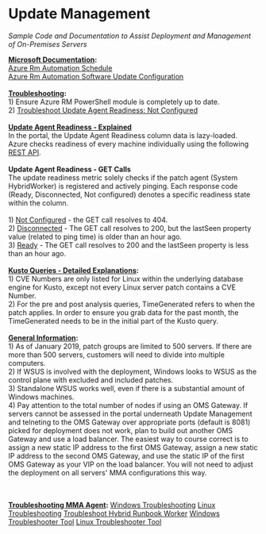 # Update Management

<i>Sample Code and Documentation to Assist Deployment and Management of On-Premises Servers</i>

<b><u>Microsoft Documentation</u>:</b>
<br><a href="https://docs.microsoft.com/en-us/powershell/module/azurerm.automation/new-azurermautomationschedule?view=azurermps-6.13.0">Azure Rm Automation Schedule</a>
<br><a href="https://docs.microsoft.com/en-us/powershell/module/azurerm.automation/new-azurermautomationsoftwareupdateconfiguration?view=azurermps-6.13.0">Azure Rm Automation Software Update Configuration</a>
<br><br><b><u>Troubleshooting</u>:</b><br>1) Ensure Azure RM PowerShell module is completely up to date.<br>2) <a href="https://www.youtube.com/watch?v=6fhvYSgQRwg">Troubleshoot Update Agent Readiness: Not Configured</a>
<br><br>
<b><u>Update Agent Readiness - Explained</b></u>
<br>In the portal, the Update Agent Readiness column data is lazy-loaded. Azure checks readiness of every machine individually using the following <a href="https://docs.microsoft.com/en-us/rest/api/automation/hybridrunbookworkergroup/get">REST API</a>. 
<br><br><b>Update Agent Readiness - GET Calls</b>
<br>The update readiness metric solely checks if the patch agent (System HybridWorker) is registered and actively pinging. Each response code (Ready, Disconnected, Not configured) denotes a specific readiness state within the column.
<br><br>1) <u>Not Configured</u> - the GET call resolves to 404.
<br>2) <u>Disconnected</u> - The GET call resolves to 200, but the lastSeen property value (related to ping time) is older than an hour ago.
<br>3) <u>Ready</u> - The GET call resolves to 200 and the lastSeen property is less than an hour ago. 
<br><br><b><u>Kusto Queries - Detailed Explanations</u>:</b>
<br>1) CVE Numbers are only listed for Linux within the underlying database engine for Kusto, except not every Linux server patch contains a CVE Number.
<br>2) For the pre and post analysis queries, TimeGenerated refers to when the patch applies. In order to ensure you grab data for the past month, the TimeGenerated needs to be in the initial part of the Kusto query.
<br><br><u><b>General Information</u>:</b>
<br>1) As of January 2019, patch groups are limited to 500 servers. If there are more than 500 servers, customers will need to divide into multiple computers.
<br>2) If WSUS is involved with the deployment, Windows looks to WSUS as the control plane with excluded and included patches.
<br>3) Standalone WSUS works well, even if there is a substantial amount of Windows machines.
<br>4) Pay attention to the total number of nodes if using an OMS Gateway. If servers cannot be assessed in the portal underneath Update Management and telneting to the OMS Gateway over appropriate ports (default is 8081) picked for deployment does not work, plan to build out another OMS Gateway and use a load balancer. The easiest way to course correct is to assign a new static IP address to the first OMS Gateway, assign a new static IP address to the second OMS Gateway, and use the static IP of the first OMS Gateway as your VIP on the load balancer. You will not need to adjust the deployment on all servers' MMA configurations this way.

<br><br><b><u>Troubleshooting MMA Agent</u>:</b>
<a href="https://docs.microsoft.com/en-us/azure/automation/troubleshoot/update-agent-issues">Windows Troubleshooting</a> 
<a href="https://docs.microsoft.com/en-us/azure/automation/troubleshoot/update-agent-issues-linux">Linux Troubleshooting</a> 
<a href="https://docs.microsoft.com/en-us/azure/automation/troubleshoot/hybrid-runbook-worker">Troubleshoot Hybrid Runbook Worker</a>
<a href="https://www.powershellgallery.com/packages/Troubleshoot-WindowsUpdateAgentRegistration/1.0">Windows Troubleshooter Tool</a>
<a href="https://gallery.technet.microsoft.com/scriptcenter/Troubleshooting-utility-3bcbefe6">Linux Troubleshooter Tool</a>
